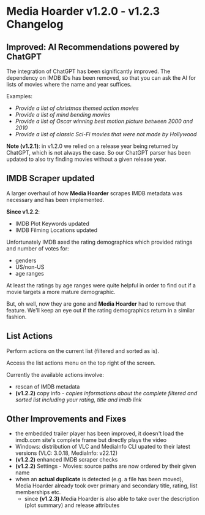 # Media Hoarder v1.2.0 - v1.2.3 Changelog

## Improved: AI Recommendations powered by ChatGPT

The integration of ChatGPT has been significantly improved. The dependency on IMDB IDs has been removed, so that you can ask the AI for lists of movies where the name and year suffices.

Examples:

- _Provide a list of christmas themed action movies_
- _Provide a list of mind bending movies_
- _Provide a list of Oscar winning best motion picture between 2000 and 2010_
- _Provide a list of classic Sci-Fi movies that were not made by Hollywood_

**Note (v1.2.1)**: in v1.2.0 we relied on a release year being returned by ChatGPT, which is not always the case. So our ChatGPT parser has been updated to also try finding movies without a given release year.

## IMDB Scraper updated

A larger overhaul of how **Media Hoarder** scrapes IMDB metadata was necessary and has been implemented.

**Since v1.2.2**:

- IMDB Plot Keywords updated
- IMDB Filming Locations updated

Unfortunately IMDB axed the rating demographics which provided ratings and number of votes for:

- genders
- US/non-US
- age ranges

At least the ratings by age ranges were quite helpful in order to find out if a movie targets a more mature demographic.

But, oh well, now they are gone and **Media Hoarder** had to remove that feature. We'll keep an eye out if the rating demographics return in a similar fashion.

## List Actions

Perform actions on the current list (filtered and sorted as is).

Access the list actions menu on the top right of the screen.

Currently the available actions involve:

- rescan of IMDB metadata
- **(v1.2.2)** copy info - _copies informations about the complete filtered and sorted list including your rating, title and imdb link_

## Other Improvements and Fixes

- the embedded trailer player has been improved, it doesn't load the imdb.com site's complete frame but directly plays the video
- Windows: distribution of VLC and MediaInfo CLI upated to their latest versions (VLC: 3.0.18, MediaInfo: v22.12)
- **(v1.2.2)** enhanced IMDB scraper checks
- **(v1.2.2)** Settings - Movies: source paths are now ordered by their given name
- when an **actual duplicate** is detected (e.g. a file has been moved), Media Hoarder already took over primary and secondary title, rating, list memberships etc.
  - since **(v1.2.3)** Media Hoarder is also able to take over the description (plot summary) and release attributes